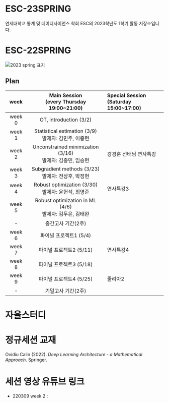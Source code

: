 # ESC-23SPRING
연세대학교 통계 및 데이터사이언스 학회 ESC의 2023학년도 1학기 활동 저장소입니다.

# ESC-22SPRING

![2023 spring 표지]()

## Plan

|week|Main Session<br>(every Thursday 19:00~21:00)|Special Session<br>(Saturday 15:00~17:00)|
|:--:|:--------------------------:|:------------------------|
|week 0|OT, introduction (3/2)| |
|week 1|Statistical estimation (3/9)<br/>발제자: 김민주, 이종현| |
|week 2|Unconstrained minimization (3/16)<br/>발제자: 김종민, 임승현| 강경훈 선배님 연사특강|
|week 3|Subgradient methods (3/23)<br/> 발제자: 전상후, 박정현| |
|week 4|Robust optimization (3/30)<br/>발제자: 윤현석, 최영준| 연사특강3|
|week 5|Robust optimization in ML (4/6)<br/>발제자: 김두은, 김태완| |
|-|중간고사 기간(2주)| |
|week 6|파이널 프로젝트1 (5/4)| |
|week 7|파이널 프로젝트2 (5/11)|연사특강4|
|week 8|파이널 프로젝트3 (5/18)| |
|week 9|파이널 프로젝트4 (5/25)|줄리아2|
|-|기말고사 기간(2주)| |

# 자율스터디

# 정규세션 교재
Ovidiu Calin (2022). *Deep Learning Architecture - a Mathematical Approach*. Springer.

# 세션 영상 유튜브 링크
- 220309 week 2 : 
